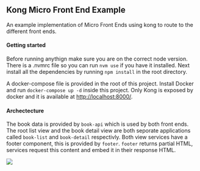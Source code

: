 ## Kong Micro Front End Example
An example implementation of Micro Front Ends using kong to route to the different front ends.

#### Getting started

Before running anythign make sure you are on the correct node version. There is a .nvmrc file so you can run `nvm use` if you have it installed. Next install all the dependencies by running `npm install` in the root directory.

A docker-compose file is provided in the root of this project. Install Docker and run `docker-compose up -d` inside this project. Only Kong is exposed by docker and it is available at <http://localhost:8000/>.

#### Archectecture

The book data is provided by `book-api` which is used by both front ends. The root list view and the book detail view are both seporate applications called `book-list` and `book-detail` respectivly. Both view services have a footer component, this is provided by `footer`. `footer` returns partial HTML, services request this content and embed it in their response HTML.

[![](https://mermaid.ink/img/eyJjb2RlIjoiZ3JhcGggVERcbkEoQnJvd3NlcikgLS0-IEJbS29uZ11cbkIgLS0-IENbYm9vay1saXN0XVxuQyAtLT4gRVtmb290ZXJdXG5DIC0tPiBGW2Jvb2stYXBpXVxuQiAtLT4gRFtib29rLWRldGFpbF1cbkQgLS0-IEVcbkQgLS0-IEZcbiIsIm1lcm1haWQiOnsidGhlbWUiOiJkZWZhdWx0In19)](https://mermaid-js.github.io/mermaid-live-editor/#/edit/eyJjb2RlIjoiZ3JhcGggVERcbkEoQnJvd3NlcikgLS0-IEJbS29uZ11cbkIgLS0-IENbYm9vay1saXN0XVxuQyAtLT4gRVtmb290ZXJdXG5DIC0tPiBGW2Jvb2stYXBpXVxuQiAtLT4gRFtib29rLWRldGFpbF1cbkQgLS0-IEVcbkQgLS0-IEZcbiIsIm1lcm1haWQiOnsidGhlbWUiOiJkZWZhdWx0In19)